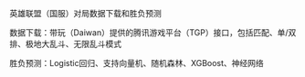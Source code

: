 英雄联盟（国服）对局数据下载和胜负预测

数据下载：带玩（Daiwan）提供的腾讯游戏平台（TGP）接口，包括匹配、单/双排、极地大乱斗、无限乱斗模式

胜负预测：Logistic回归、支持向量机、随机森林、XGBoost、神经网络
